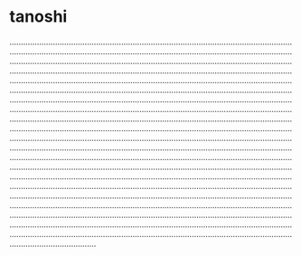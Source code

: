 # tanoshi
..................................................................................................................................................................................................................................................................................................................................................................................................................................................................................................................................................................................................................................................................................................................................................................................................................................................................................................................................................................................................................................................................................................................................................................................................................................................................................................................................................................................................................................................................................................................................................................................................................................................................................................................................................................................................................................................................................................................................................................................................................................................................................................................................................................................................................................................................................................................................................................................................................................................................................................................................................................................................................................................................................................................................................